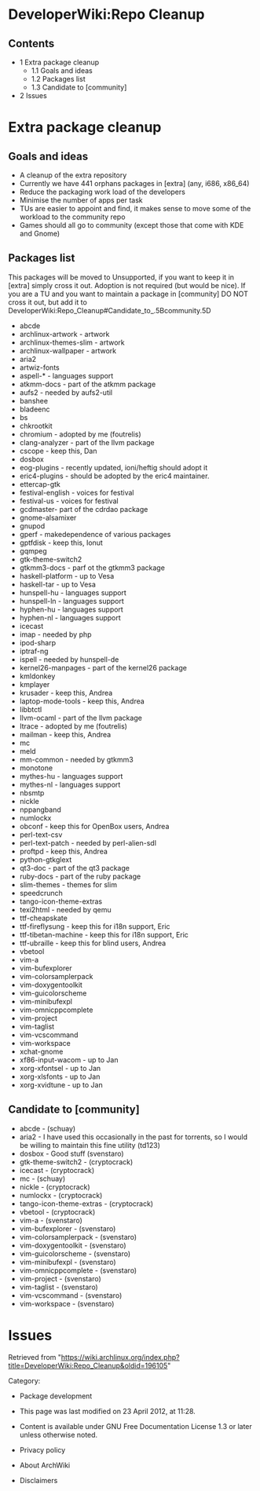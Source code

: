 DeveloperWiki:Repo Cleanup
==========================

  

Contents
--------

-   1 Extra package cleanup
    -   1.1 Goals and ideas
    -   1.2 Packages list
    -   1.3 Candidate to [community]
-   2 Issues

Extra package cleanup
=====================

Goals and ideas
---------------

-   A cleanup of the extra repository
-   Currently we have 441 orphans packages in [extra] (any, i686,
    x86_64)
-   Reduce the packaging work load of the developers
-   Minimise the number of apps per task
-   TUs are easier to appoint and find, it makes sense to move some of
    the workload to the community repo
-   Games should all go to community (except those that come with KDE
    and Gnome)

Packages list
-------------

This packages will be moved to Unsupported, if you want to keep it in
[extra] simply cross it out. Adoption is not required (but would be
nice). If you are a TU and you want to maintain a package in [community]
DO NOT cross it out, but add it to
DeveloperWiki:Repo_Cleanup#Candidate_to_.5Bcommunity.5D

-   abcde
-   archlinux-artwork - artwork
-   archlinux-themes-slim - artwork
-   archlinux-wallpaper - artwork
-   aria2
-   artwiz-fonts
-   aspell-* - languages support
-   atkmm-docs - part of the atkmm package
-   aufs2 - needed by aufs2-util
-   banshee
-   bladeenc
-   bs
-   chkrootkit
-   chromium - adopted by me (foutrelis)
-   clang-analyzer - part of the llvm package
-   cscope - keep this, Dan
-   dosbox
-   eog-plugins - recently updated, ioni/heftig should adopt it
-   eric4-plugins - should be adopted by the eric4 maintainer.
-   ettercap-gtk
-   festival-english - voices for festival
-   festival-us - voices for festival
-   gcdmaster- part of the cdrdao package
-   gnome-alsamixer
-   gnupod
-   gperf - makedependence of various packages
-   gptfdisk - keep this, Ionut
-   gqmpeg
-   gtk-theme-switch2
-   gtkmm3-docs - parf ot the gtkmm3 package
-   haskell-platform - up to Vesa
-   haskell-tar - up to Vesa
-   hunspell-hu - languages support
-   hunspell-ln - languages support
-   hyphen-hu - languages support
-   hyphen-nl - languages support
-   icecast
-   imap - needed by php
-   ipod-sharp
-   iptraf-ng
-   ispell - needed by hunspell-de
-   kernel26-manpages - part of the kernel26 package
-   kmldonkey
-   kmplayer
-   krusader - keep this, Andrea
-   laptop-mode-tools - keep this, Andrea
-   libbtctl
-   llvm-ocaml - part of the llvm package
-   ltrace - adopted by me (foutrelis)
-   mailman - keep this, Andrea
-   mc
-   meld
-   mm-common - needed by gtkmm3
-   monotone
-   mythes-hu - languages support
-   mythes-nl - languages support
-   nbsmtp
-   nickle
-   nppangband
-   numlockx
-   obconf - keep this for OpenBox users, Andrea
-   perl-text-csv
-   perl-text-patch - needed by perl-alien-sdl
-   proftpd - keep this, Andrea
-   python-gtkglext
-   qt3-doc - part of the qt3 package
-   ruby-docs - part of the ruby package
-   slim-themes - themes for slim
-   speedcrunch
-   tango-icon-theme-extras
-   texi2html - needed by qemu
-   ttf-cheapskate
-   ttf-fireflysung - keep this for i18n support, Eric
-   ttf-tibetan-machine - keep this for i18n support, Eric
-   ttf-ubraille - keep this for blind users, Andrea
-   vbetool
-   vim-a
-   vim-bufexplorer
-   vim-colorsamplerpack
-   vim-doxygentoolkit
-   vim-guicolorscheme
-   vim-minibufexpl
-   vim-omnicppcomplete
-   vim-project
-   vim-taglist
-   vim-vcscommand
-   vim-workspace
-   xchat-gnome
-   xf86-input-wacom - up to Jan
-   xorg-xfontsel - up to Jan
-   xorg-xlsfonts - up to Jan
-   xorg-xvidtune - up to Jan

Candidate to [community]
------------------------

-   abcde - (schuay)
-   aria2 - I have used this occasionally in the past for torrents, so I
    would be willing to maintain this fine utility (td123)
-   dosbox - Good stuff (svenstaro)
-   gtk-theme-switch2 - (cryptocrack)
-   icecast - (cryptocrack)
-   mc - (schuay)
-   nickle - (cryptocrack)
-   numlockx - (cryptocrack)
-   tango-icon-theme-extras - (cryptocrack)
-   vbetool - (cryptocrack)
-   vim-a - (svenstaro)
-   vim-bufexplorer - (svenstaro)
-   vim-colorsamplerpack - (svenstaro)
-   vim-doxygentoolkit - (svenstaro)
-   vim-guicolorscheme - (svenstaro)
-   vim-minibufexpl - (svenstaro)
-   vim-omnicppcomplete - (svenstaro)
-   vim-project - (svenstaro)
-   vim-taglist - (svenstaro)
-   vim-vcscommand - (svenstaro)
-   vim-workspace - (svenstaro)

Issues
======

Retrieved from
"https://wiki.archlinux.org/index.php?title=DeveloperWiki:Repo_Cleanup&oldid=196105"

Category:

-   Package development

-   This page was last modified on 23 April 2012, at 11:28.
-   Content is available under GNU Free Documentation License 1.3 or
    later unless otherwise noted.
-   Privacy policy
-   About ArchWiki
-   Disclaimers
